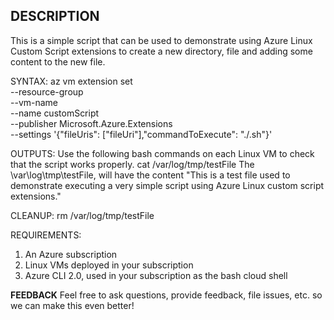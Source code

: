 ## DESCRIPTION
This is a simple script that can be used to demonstrate using Azure Linux Custom Script extensions to create a new directory, file and adding some content to the new file.

SYNTAX: 
az vm extension set \
  --resource-group <resource-group-name> \
  --vm-name <vm-name> \
  --name customScript \
  --publisher Microsoft.Azure.Extensions \
  --settings '{"fileUris": ["fileUri"],"commandToExecute": "./<script-file>.sh"}'     

OUTPUTS: 
Use the following bash commands on each Linux VM to check that the script works properly.
cat /var/log/tmp/testFile
The \var\log\tmp\testFile, will have the content "This is a test file used to demonstrate executing a very simple script using Azure Linux custom script extensions."

CLEANUP:
rm /var/log/tmp/testFile

REQUIREMENTS:

1. An Azure subscription
2. Linux VMs deployed in your subscription
3. Azure CLI 2.0, used in your subscription as the bash cloud shell

**FEEDBACK**
Feel free to ask questions, provide feedback, file issues, etc. so we can make this even better!